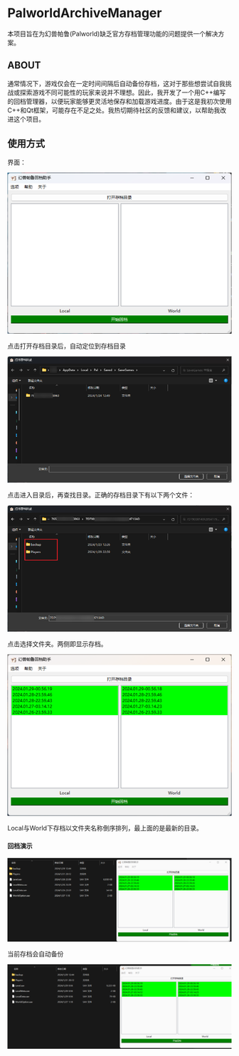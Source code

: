 # PalworldArchiveManager
本项目旨在为幻兽帕鲁(Palworld)缺乏官方存档管理功能的问题提供一个解决方案。

## ABOUT
通常情况下，游戏仅会在一定时间间隔后自动备份存档，这对于那些想尝试自我挑战或探索游戏不同可能性的玩家来说并不理想。因此，我开发了一个用C++编写的回档管理器，以便玩家能够更灵活地保存和加载游戏进度。由于这是我初次使用C++和Qt框架，可能存在不足之处。我热切期待社区的反馈和建议，以帮助我改进这个项目。



## 使用方式

界面：

![image-20240131200325555](README.assets/image-20240131200325555.png)

点击打开存档目录后，自动定位到存档目录

![image-20240131200448121](README.assets/image-20240131200448121.png)

点击进入目录后，再查找目录。正确的存档目录下有以下两个文件：

![image-20240131200711669](README.assets/image-20240131200711669.png)

点击选择文件夹。两侧即显示存档。

![image-20240131201137435](README.assets/image-20240131201137435.png)

Local与World下存档以文件夹名称倒序排列，最上面的是最新的目录。

#### 回档演示

![2024-01-31_20-13-26](README.assets/2024-01-31_20-13-26.gif)

当前存档会自动备份

![2024-01-31_20-16-16](README.assets/2024-01-31_20-16-16.gif)





























